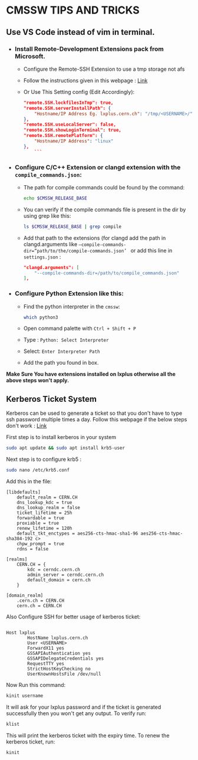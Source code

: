 # CMSSW TIPS AND TRICKS

## Use VS Code instead of vim in terminal.

* ### Install Remote-Development Extensions pack from Microsoft.
  
    * Configure the Remote-SSH Extension to use a tmp storage not afs
    * Follow the instructions given in this webpage : [Link](https://atlas-software.docs.cern.ch/athena/ide/ssh/)
    
    * Or Use This Setting config (Edit Accordingly):  

        ```json
        "remote.SSH.lockfilesInTmp": true,
        "remote.SSH.serverInstallPath": {
            "Hostname/IP Address Eg. lxplus.cern.ch": "/tmp/<USERNAME>/"
        },
        "remote.SSH.useLocalServer": false,
        "remote.SSH.showLoginTerminal": true,
        "remote.SSH.remotePlatform": {
            "Hostname/IP Address": "linux"
        },
            ```
* ### Configure C/C++ Extension or clangd extension with the `compile_commands.json`:
  
    * The path for compile commands could be found by the command: 
        
        ```bash 
        echo $CMSSW_RELEASE_BASE
        ```
    * You can verify if the compile commands file is present in the dir by using grep like this: 

        ```bash
        ls $CMSSW_RELEASE_BASE | grep compile
        ```

  * Add that path to the extensions (for clangd add the path in clangd.arguments like `–compile-commands-dir=”path/to/the/compile-commands.json’ ` or add this line in `settings.json` : 
    
    ```json
    "clangd.arguments": [
        "--compile-commands-dir=/path/to/compile_commands.json"
    ],
    ```

* ### Configure Python Extension like this: 

  * Find the python interpreter in the `cmssw`: 
    
    ```bash
    which python3
    ``` 

  * Open command palette with `Ctrl + Shift + P `
  * Type : `Python: Select Interpreter` 
  * Select: `Enter Interpreter Path`
  * Add the path you found in box. 

<b> Make Sure You have extensions installed on lxplus otherwise all the above steps won't apply. </b>
  
## Kerberos Ticket System
Kerberos can be used to generate a ticket so that you don't have to type ssh password multiple times a day.
Follow this webpage if the below steps don't work : [Link](https://linux.web.cern.ch/docs/kerberos-access/)

First step is to install kerberos in your system

```bash
sudo apt update && sudo apt install krb5-user
```

Next step is to configure krb5 :

```bash
sudo nano /etc/krb5.conf
```

Add this in the file: 

```
[libdefaults]
    default_realm = CERN.CH
    dns_lookup_kdc = true
    dns_lookup_realm = false
    ticket_lifetime = 25h
    forwardable = true
    proxiable = true
    renew_lifetime = 120h
    default_tkt_enctypes = aes256-cts-hmac-sha1-96 aes256-cts-hmac-sha384-192 c>
    chpw_prompt = true
    rdns = false

[realms]
    CERN.CH = {
        kdc = cerndc.cern.ch
        admin_server = cerndc.cern.ch
        default_domain = cern.ch
    }

[domain_realm]
    .cern.ch = CERN.CH
    cern.ch = CERN.CH
```
Also Configure SSH for better usage of kerberos ticket:
```

Host lxplus
        HostName lxplus.cern.ch
        User <USERNAME>
        ForwardX11 yes
        GSSAPIAuthentication yes
        GSSAPIDelegateCredentials yes
        RequestTTY yes
        StrictHostKeyChecking no
        UserKnownHostsFile /dev/null
```

Now Run this command:

```bash
kinit username
```

It will ask for your lxplus password and if the ticket is generated successfully then you won't get any output. To verify run: 

```bash 
klist
```

This will print the kerberos ticket with the expiry time. To renew the kerberos ticket, run: 

```bash
kinit
```

